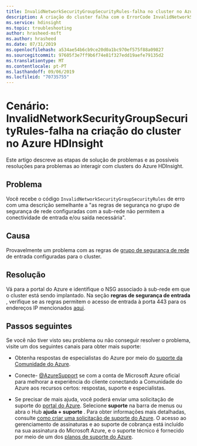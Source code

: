 ```yaml
---
title: InvalidNetworkSecurityGroupSecurityRules-falha no cluster no Azure HDInsight
description: A criação do cluster falha com o ErrorCode InvalidNetworkSecurityGroupSecurityRules
ms.service: hdinsight
ms.topic: troubleshooting
author: hrasheed-msft
ms.author: hrasheed
ms.date: 07/31/2019
ms.openlocfilehash: a534ae54b6cb9ce20d0a1bc970ef575f88a09827
ms.sourcegitcommit: 97605f3e7ff9b6f74e81f327edd19aefe79135d2
ms.translationtype: MT
ms.contentlocale: pt-PT
ms.lasthandoff: 09/06/2019
ms.locfileid: "70735755"
---
```

# <a name="scenario-invalidnetworksecuritygroupsecurityrules---cluster-creation-fails-in-azure-hdinsight"></a>Cenário: InvalidNetworkSecurityGroupSecurityRules-falha na criação do cluster no Azure HDInsight

Este artigo descreve as etapas de solução de problemas e as possíveis resoluções para problemas ao interagir com clusters do Azure HDInsight.

## <a name="issue"></a>Problema

Você recebe o código `InvalidNetworkSecurityGroupSecurityRules` de erro com uma descrição semelhante a "as regras de segurança no grupo de segurança de rede configuradas com a sub-rede não permitem a conectividade de entrada e/ou saída necessária".

## <a name="cause"></a>Causa

Provavelmente um problema com as regras de [grupo de segurança de rede](../../virtual-network/virtual-network-vnet-plan-design-arm.md) de entrada configuradas para o cluster.

## <a name="resolution"></a>Resolução

Vá para a portal do Azure e identifique o NSG associado à sub-rede em que o cluster está sendo implantado. Na seção **regras de segurança de entrada** , verifique se as regras permitem o acesso de entrada à porta 443 para os endereços IP mencionados [aqui](../hdinsight-plan-virtual-network-deployment.md#hdinsight-ip).

## <a name="next-steps"></a>Passos seguintes

Se você não tiver visto seu problema ou não conseguir resolver o problema, visite um dos seguintes canais para obter mais suporte:

* Obtenha respostas de especialistas do Azure por meio do [suporte da Comunidade do Azure](https://azure.microsoft.com/support/community/).

* Conecte- [@AzureSupport](https://twitter.com/azuresupport) se com a conta de Microsoft Azure oficial para melhorar a experiência do cliente conectando a Comunidade do Azure aos recursos certos: respostas, suporte e especialistas.

* Se precisar de mais ajuda, você poderá enviar uma solicitação de suporte do [portal do Azure](https://portal.azure.com/?#blade/Microsoft_Azure_Support/HelpAndSupportBlade/). Selecione **suporte** na barra de menus ou abra o Hub **ajuda + suporte** . Para obter informações mais detalhadas, consulte [como criar uma solicitação de suporte do Azure](https://docs.microsoft.com/azure/azure-supportability/how-to-create-azure-support-request). O acesso ao gerenciamento de assinaturas e ao suporte de cobrança está incluído na sua assinatura do Microsoft Azure, e o suporte técnico é fornecido por meio de um dos [planos de suporte do Azure](https://azure.microsoft.com/support/plans/).
